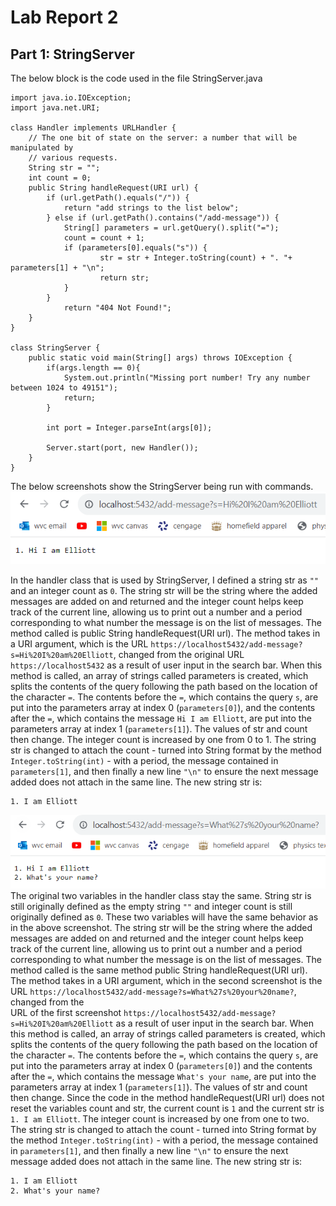 # Lab Report 2  
## Part 1: StringServer  
The below block is the code used in the file StringServer.java  

```
import java.io.IOException;
import java.net.URI;

class Handler implements URLHandler {
    // The one bit of state on the server: a number that will be manipulated by
    // various requests.
    String str = "";
    int count = 0;
    public String handleRequest(URI url) {
        if (url.getPath().equals("/")) {
            return "add strings to the list below";
        } else if (url.getPath().contains("/add-message")) {
            String[] parameters = url.getQuery().split("=");
            count = count + 1;
            if (parameters[0].equals("s")) {
                    str = str + Integer.toString(count) + ". "+ parameters[1] + "\n";
                    return str;
            }
        } 
            return "404 Not Found!";
    }
}

class StringServer {
    public static void main(String[] args) throws IOException {
        if(args.length == 0){
            System.out.println("Missing port number! Try any number between 1024 to 49151");
            return;
        }

        int port = Integer.parseInt(args[0]);

        Server.start(port, new Handler());
    }
}
```

The below screenshots show the StringServer being run with commands.  
![Image](lab2com1.png)  
 
In the handler class that is used by StringServer, I defined a string str as ` "" ` and an integer count as `0`. The string str will be the string where the added messages are added on and returned 
and the integer count helps keep track of the current line, allowing us to print out a number and a period corresponding to what number the message is on the list of messages. 
The method called is public String handleRequest(URI url). The method takes in a URI argument, which is the URL `https://localhost5432/add-message?s=Hi%20I%20am%20Elliott`, changed from the original 
URL `https://localhost5432` as a result of user input in the search bar. When this method is called, 
an array of strings called parameters is created, which splits the contents of the query following the path based on the location of the character `=`. The contents before the `=`, which contains the query `s`,
are put into the parameters array at index 0 (`parameters[0]`), and the contents after the `=`, which contains the message `Hi I am Elliott`, are put into the parameters array at index 1 (`parameters[1]`). 
The values of str and count then change. The integer count is increased by one from 0 to 1. The string str is changed to attach the count - turned into String format by the method `Integer.toString(int)` - with a period, 
the message contained in `parameters[1]`, and then finally a new line `"\n"` to ensure the next message added does not attach in the same line. The new string str is:  
```
1. I am Elliott  
```

![Image](lab2com2.png)  
The original two variables in the handler class stay the same. String str is still originally defined as the empty string `""` and integer count is still originally defined as `0`.  These two variables will have the same behavior as in the above screenshot. The string str will be the string where the added messages are added on and returned and the integer count helps keep track of the current line, allowing us to print out a number and a period corresponding to what number the message is on the list of messages. 
The method called is the same method public String handleRequest(URI url). The method takes in a URI argument, which in the second screenshot is the URL `https://localhost5432/add-message?s=What%27s%20your%20name?`, changed from the  
URL of the first screenshot `https://localhost5432/add-message?s=Hi%20I%20am%20Elliott` as a result of user input in the search bar. When this method is called, 
an array of strings called parameters is created, which splits the contents of the query following the path based on the location of the character `=`. The contents before the `=`, which contains the query `s`,
are put into the parameters array at index 0 (`parameters[0]`) and the contents after the `=`, which contains the message `What's your name`, are put into the parameters array at index 1 (`parameters[1]`). 
The values of str and count then change. Since the code in the method handleRequest(URI url) does not reset the variables count and str, the current count is `1` and the current str is `1. I am Elliott`. The integer count is increased by one from one to two. The string str is changed to attach the count - turned into String format by the method `Integer.toString(int)` - with a period, 
the message contained in `parameters[1]`, and then finally a new line `"\n"` to ensure the next message added does not attach in the same line. The new string str is:
```
1. I am Elliott
2. What's your name?
```
